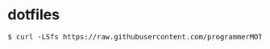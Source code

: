 dotfiles
========
<pre>
$ curl -LSfs https://raw.githubusercontent.com/programmerMOT/dotfiles/master/install.sh | bash
</pre>
